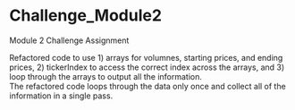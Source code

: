# Challenge_Module2
Module 2 Challenge Assignment  

Refactored code to use 1) arrays for volumnes, starting prices, and ending prices, 2) tickerIndex to access the correct index across the arrays, and 3) loop through the arrays to output all the information.  
The refactored code loops through the data only once and collect all of the information in a single pass.
